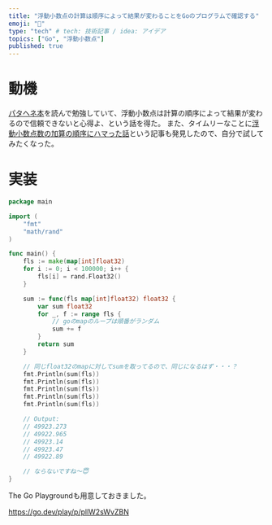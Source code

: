 ```yaml
---
title: "浮動小数点の計算は順序によって結果が変わることをGoのプログラムで確認する"
emoji: "🔄"
type: "tech" # tech: 技術記事 / idea: アイデア
topics: ["Go", "浮動小数点"]
published: true
---
```


# 動機

[パタヘネ本](https://amzn.to/3D3MKTW)を読んで勉強していて、浮動小数点は計算の順序によって結果が変わるので信頼できないと心得よ、という話を得た。
また、タイムリーなことに[浮動小数点数の加算の順序にハマった話](https://wp.jmuk.org/2023/06/21/%E6%B5%AE%E5%8B%95%E5%B0%8F%E6%95%B0%E7%82%B9%E6%95%B0%E3%81%AE%E5%8A%A0%E7%AE%97%E3%81%AE%E9%A0%86%E5%BA%8F%E3%81%AB%E3%83%8F%E3%83%9E%E3%81%A3%E3%81%9F%E8%A9%B1/)という記事も発見したので、自分で試してみたくなった。

# 実装

```go:main.go
package main

import (
	"fmt"
	"math/rand"
)

func main() {
	fls := make(map[int]float32)
	for i := 0; i < 100000; i++ {
		fls[i] = rand.Float32()
	}

	sum := func(fls map[int]float32) float32 {
		var sum float32
		for _, f := range fls {
			// goのmapのループは順番がランダム
			sum += f
		}
		return sum
	}

	// 同じfloat32のmapに対してsumを取ってるので、同じになるはず・・・？
	fmt.Println(sum(fls))
	fmt.Println(sum(fls))
	fmt.Println(sum(fls))
	fmt.Println(sum(fls))
	fmt.Println(sum(fls))

	// Output:
	// 49923.273
	// 49922.965
	// 49923.14
	// 49923.47
	// 49922.89

	// ならないですね〜😇
}
```

The Go Playgroundも用意しておきました。

https://go.dev/play/p/pllW2sWvZBN




